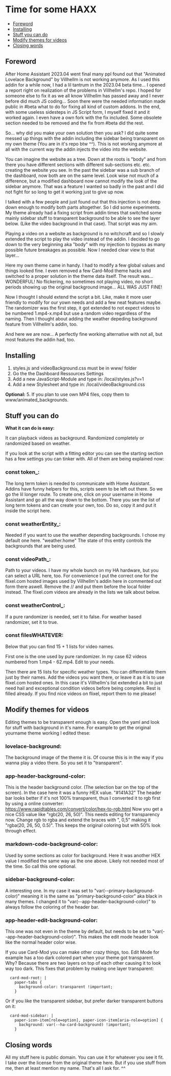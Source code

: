 # Time for some HAXX

* [Foreword](#foreword)
* [Installing](#install)
* [Stuff you can do](#stuff)
* [Modify themes for videos](#themes)
* [Closing words](#closing_words)

## <a name="foreword"></a>Foreword

After Home Assistant 2023.04 went final many ppl found out that "Animated Lovelace Background" by Villhellm is not working anymore. As I used this addin for a while now, I had a lil tantrum in the 2023.04 beta time... I opened a report right on realization of the problems in Villhellm's repo. I hoped for someone else to fix it as we all know Villhellm has passed away and I never before did much JS coding... Soon there were the needed information made public in #beta what to do for fixing all kind of custom addons. In the end, with some useless sidesteps in JS Script form, I myself fixed it and it worked again. I even have a own fork with the fix included. Some obsolete section needed to be removed and the fix from #beta did the rest.

So... why did you make your own solution then you ask? I did quite some messed up things with the addin including the sidebar being transparent on my own theme (You are in it's repo btw ^^). This is not working anymore at all with the current way the addin injects the video into the website.

You can imagine the website as a tree. Down at the roots is "body" and from there you have different sections with different sub-sections etc. etc. creating the website you see. In the past the sidebar was a sub branch of the dashboard, now both are on the same level. Look wise not much of a difference, but a modified dashboard now cannot modify the look of the sidebar anymore. That was a feature I wanted so badly in the past and I did not fight for so long to get it working just to give up now.

I talked with a few people and just found out that this injection is not deep down enough to modify both parts altogether. So I did some experiments. My theme already had a fixing script from addin times that switched some mainly sidebar stuff to transparent background to be able to see the layer below. (Like the video background in that case). That script was my aim.

Playing a video on a website as background is no witchcraft and so I slowly extended the script to play the video instead of the addin. I decided to go down to the very beginning aka "body" with my injection to bypass as many possible future breakages as possible. Now I needed clear view to that layer...

Here my own theme came in handy. I had to modify a few global values and things looked fine. I even removed a few Card-Mod theme hacks and switched to a proper solution in the theme data itself. The result was... WONDERFUL! No flickering, no sometimes not playing video, no short periods showing up the original background image... ALL WAS JUST FINE!

Now I thought I should extend the script a bit. Like, make it more user friendly to modify for our yown needs and add a few neat features maybe. The randomizer was the first step, it got extended to not expect videos to be numbered 1.mp4-x.mp4 but use a random video regardless of the naming. Then I thought about adding the weather depeding background feature from Villhellm's addin, too.

And here we are now... A perfectly fine working alternative with not all, but most features the addin had, too.

## <a name="install"></a>Installing

1. styles.js and videoBackground.css must be in www/ folder
2. Go the the Dashboard Ressources Settings
3. Add a new JavaScript-Module and type in: /local/styles.js?v=1
4. Add a new Stylesheet and type in: /local/videoBackground.css

**Optional:**
5. If you plan to use own MP4 files, copy them to www/animated_backgrounds.

## <a name="stuff"></a>Stuff you can do

**What it can do is easy:**

It can playback videos as background. Randomized completely or randomized based on weather.

If you look at the script with a fitting editor you can see the starting section has a few settings you can tinker with. All of them are being explained now:

### const token_:

The long term token is needed to communicate with Home Assistant. Addins have funny helpers for this, scripts seem to be left out there. So we go the lil longer route. To create one, click on your username in Home Assistant and go all the way down to the bottom. There you see the list of long term tokens and can create your own, too. Do so, copy it and put it inside the script here.

### const weatherEntity_:

Needed if you want to use the weather depending backgrounds. I chose my default one here. "weather.home" The state of this entity controls the backgrounds that are being used.

### const videoPath_:

Path to your videos. I have my whole bunch on my HA hardware, but you can select a URL here, too. For convenience I put the correct one for the flixel.com hosted images used by Villhellm's addin here in commented out form there aswell. Remove the // and put them before the local folder instead. The flixel.com videos are already in the lists we talk about below.  

### const weatherControl_:

If a pure randomizer is needed, set it to false. For weather based randomizer, set it to true.

### const filesWHATEVER:

Below that you can find 15 + 1 lists for video names.

First one is the one used by pure randomizer. In my case 62 videos numbered from 1.mp4 - 62.mp4. Edit to your needs.

Then there are 15 lists for specific weather types. You can differentiate them just by their names. Add the videos you want there, or leave it as it is to use flixel.com hosted ones. In this case it's Villhellm's list extended a bit to just need hail and exceptional condition videos before being complete. Rest is filled already. If you find nice videos on flixel, report them to me please!

## <a name="themes"></a>Modify themes for videos

Editing themes to be transparent enough is easy. Open the yaml and look for stuff with background in it's name. For example to get the original yourname theme working I edited these:

### lovelace-background:

The background image of the theme it is. Of course this is in the way if you wanna play a video there. So you set it to "transparent". 

### app-header-background-color:

This is the header background color. (The selection bar on the top of the screen). In the case here it was a funny HEX value. "#141A32" The header bar looks better if it's not 100% transparent, thus I converted it to rgb first by using a online converter: https://www.rapidtables.com/convert/color/hex-to-rgb.html
Now you get a nice CSS value like "rgb(20, 26, 50)". This needs editing for transparency now. Change rgb to rgba and extend the braces with ", 0,5" making it "rgba(20, 26, 50, 0.5)". This keeps the original coloring but with 50% look through effect.

### markdown-code-background-color:

Used by some sections as color for background. Here it was another HEX value I modified the same way as the one above. Likely not needed most of the time. So call this one optional.

### sidebar-background-color:

A interesting one. In my case it was set to "var(--primary-background-color)" meaning it is the same as "primary-background-color" aka black in many themes. I changed it to "var(--app-header-background-color)" to always follow the coloring of the header bar.

### app-header-edit-background-color:

This one was not even in the theme by default, but needs to be set to "var(--app-header-background-color)". This makes the edit mode header look like the normal header color wise.

If you use Card-Mod you can make other crazy things, too. Edit Mode for example has a too dark colored part when your theme got transparent. Why? Because there are two layers on top of each other causing it to look way too dark. This fixes that problem by making one layer transparent:

```
  card-mod-root: |
    paper-tabs {
      background-color: transparent !important;
    }
```

Or if you like the transparent sidebar, but prefer darker transparent buttons on it:

```
  card-mod-sidebar: |
    paper-icon-item[role=option], paper-icon-item[aria-role=option] {
      background: var(--ha-card-background) !important;
    }
```

## <a name="closing_words"></a>Closing words

All my stuff here is public domain. You can use it for whatever you see it fit. I take over the license from the original theme here. But if you use stuff from me, then at least mention my name. That's all I ask for. ^^
